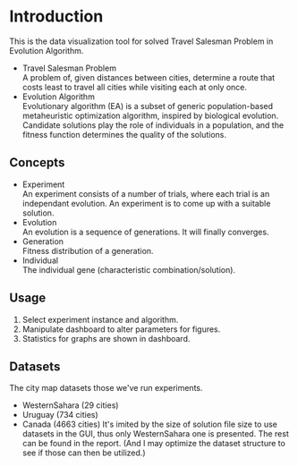 # Introduction
This is the data visualization tool for solved Travel Salesman Problem in Evolution Algorithm.
- Travel Salesman Problem  
    A problem of, given distances between cities, determine a route that costs least to travel all cities while visiting each at only once.
- Evolution Algorithm  
    Evolutionary algorithm (EA) is a subset of generic population-based metaheuristic optimization algorithm, inspired by biological evolution. Candidate solutions play the role of individuals in a population, and the fitness function determines the quality of the solutions.
## Concepts
- Experiment  
    An experiment consists of a number of trials, where each trial is an independant evolution. An experiment is to come up with a suitable solution.
- Evolution  
    An evolution is a sequence of generations. It will finally converges.
- Generation  
    Fitness distribution of a generation.
- Individual  
    The individual gene (characteristic combination/solution).
## Usage
1. Select experiment instance and algorithm.
2. Manipulate dashboard to alter parameters for figures.
3. Statistics for graphs are shown in dashboard.
## Datasets
The city map datasets those we've run experiments.
- WesternSahara (29 cities)
- Uruguay (734 cities)
- Canada (4663 cities)
It's imited by the size of solution file size to use datasets in the GUI, thus only WesternSahara one is presented. The rest can be found in the report. (And I may optimize the dataset structure to see if those can then be utilized.)